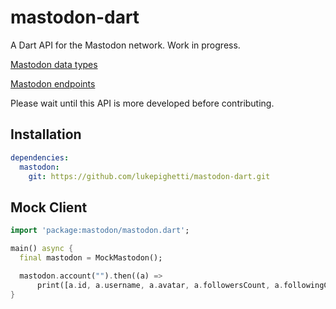 # mastodon-dart

A Dart API for the Mastodon network. Work in progress.

[Mastodon data types](https://docs.joinmastodon.org/api/entities/)

[Mastodon endpoints](https://docs.joinmastodon.org/api/rest/accounts/)

Please wait until this API is more developed before contributing.

## Installation

```yaml
dependencies:
  mastodon:
    git: https://github.com/lukepighetti/mastodon-dart.git
```

## Mock Client

```dart
import 'package:mastodon/mastodon.dart';

main() async {
  final mastodon = MockMastodon();

  mastodon.account("").then((a) =>
      print([a.id, a.username, a.avatar, a.followersCount, a.followingCount]));
}

```
